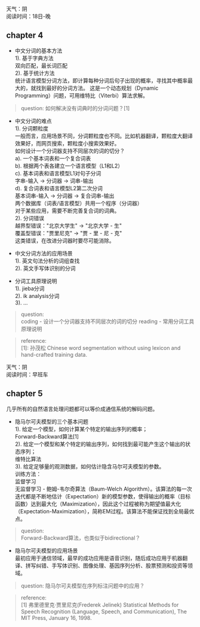 天气：阴  
阅读时间：18日-晚  


## chapter 4
+ 中文分词的基本方法  
1). 基于字典方法  
双向匹配，最长词匹配  
2). 基于统计方法  
统计语言模型分词方法，即计算每种分词后句子出现的概率，寻找其中概率最大的，就找到最好的分词方法。
这是一个动态规划（Dynamic Programming）问题，可用维特比（Viterbi）算法求解。  
> question: 如何解决没有词典时的分词问题？[1]


+ 中文分词的难点  
1). 分词颗粒度  
一般而言，应用场景不同，分词颗粒度也不同。比如机器翻译，颗粒度大翻译效果好，而网页搜索，颗粒度小搜索效果好。  
如何设计一个分词器支持不同层次的词的切分？  
a). 一个基本词表和一个复合词表  
b). 根据两个表各建立一个语言模型（L1和L2）  
c). 基本词表和语言模型L1对句子分词  
字串-输入 -> 分词器 -> 词串-输出  
d). 复合词表和语言模型L2第二次分词  
基本词串-输入 -> 分词器 -> 复合词串-输出  
两个数据库（词表/语言模型）共用一个程序（分词器）  
对于某些应用，需要不断完善复合词的词典。  
2). 分词错误  
越界型错误："北京大学生" -> "北京大学 - 生"   
覆盖型错误："贾里尼克" -> "贾 - 里 - 尼 - 克"  
这类错误，在改进分词器时要尽可能消除。


+ 中文分词方法的应用场景  
1). 英文句法分析的词组查找  
2). 英文手写体识别的分词


+ 分词工具原理说明  
1). jieba分词  
2). ik analysis分词  
3). ...


> question:   
coding -  设计一个分词器支持不同层次的词的切分
reading - 常用分词工具原理说明

> reference:  
> [1]: 孙茂松 Chinese word segmentation without using lexicon and hand-crafted training data.




天气：阴  
阅读时间：早班车  


## chapter 5
几乎所有的自然语言处理问题都可以等价成通信系统的解码问题。 

+ 隐马尔可夫模型的三个基本问题  
1). 给定一个模型，如何计算某个特定的输出序列的概率；  
Forward-Backward算法[1]  
2). 给定一个模型和某个特定的输出序列，如何找到最可能产生这个输出的状态序列；  
维特比算法  
3). 给定足够量的观测数据，如何估计隐含马尔可夫模型的参数。  
训练方法：  
监督学习  
无监督学习 - 鲍姆-韦尔奇算法（Baum-Welch Algorithm）。该算法的每一次迭代都是不断地估计（Expectation）新的模型参数，使得输出的概率（目标函数）达到最大化（Maximization），因此这个过程被称为期望值最大化（Expectation-Maximization），简称EM过程。该算法不能保证找到全局最优点。  

> question:  
> Forward-Backward算法，也类似于bidirectional？    

+ 隐马尔可夫模型的应用场景  
最初应用于通信领域，最早的成功应用是语音识别，随后成功应用于机器翻译、拼写纠错、手写体识别、图像处理、基因序列分析、股票预测和投资等领域。  

> question:
> 隐马尔可夫模型在序列标注问题中的应用？

> reference:  
> [1] 弗里德里克·贾里尼克(Frederek Jelinek) Statistical Methods for Speech Recognition (Language, Speech, and Communication), The MIT Press, January 16, 1998.

